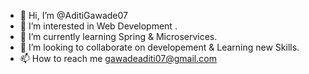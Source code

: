 - 👋 Hi, I’m @AditiGawade07
- 👀 I’m interested in Web Development .
- 🌱 I’m currently learning Spring & Microservices.
- 💞️ I’m looking to collaborate on developement & Learning new Skills.
- 📫 How to reach me gawadeaditi07@gmail.com 

<!---
AditiGawade07/AditiGawade07 is a ✨ special ✨ repository because its `README.md` (this file) appears on your GitHub profile.
You can click the Preview link to take a look at your changes.
--->
